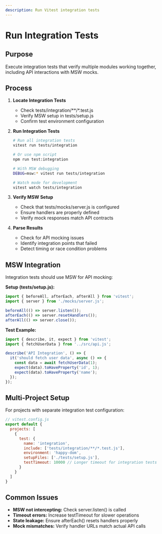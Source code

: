 ```yaml
---
description: Run Vitest integration tests
---
```


# Run Integration Tests

## Purpose
Execute integration tests that verify multiple modules working together, including API interactions with MSW mocks.

## Process

1. **Locate Integration Tests**
   - Check tests/integration/**/*.test.js
   - Verify MSW setup in tests/setup.js
   - Confirm test environment configuration

2. **Run Integration Tests**
   ```bash
   # Run all integration tests
   vitest run tests/integration

   # Or use npm script
   npm run test:integration

   # With MSW debugging
   DEBUG=msw:* vitest run tests/integration

   # Watch mode for development
   vitest watch tests/integration
   ```

3. **Verify MSW Setup**
   - Check that tests/mocks/server.js is configured
   - Ensure handlers are properly defined
   - Verify mock responses match API contracts

4. **Parse Results**
   - Check for API mocking issues
   - Identify integration points that failed
   - Detect timing or race condition problems

## MSW Integration

Integration tests should use MSW for API mocking:

**Setup (tests/setup.js):**
```javascript
import { beforeAll, afterEach, afterAll } from 'vitest';
import { server } from './mocks/server.js';

beforeAll(() => server.listen());
afterEach(() => server.resetHandlers());
afterAll(() => server.close());
```

**Test Example:**
```javascript
import { describe, it, expect } from 'vitest';
import { fetchUserData } from '../src/api.js';

describe('API Integration', () => {
  it('should fetch user data', async () => {
    const data = await fetchUserData(1);
    expect(data).toHaveProperty('id', 1);
    expect(data).toHaveProperty('name');
  });
});
```

## Multi-Project Setup

For projects with separate integration test configuration:

```javascript
// vitest.config.js
export default {
  projects: [
    {
      test: {
        name: 'integration',
        include: ['tests/integration/**/*.test.js'],
        environment: 'happy-dom',
        setupFiles: ['./tests/setup.js'],
        testTimeout: 10000 // Longer timeout for integration tests
      }
    }
  ]
}
```

## Common Issues

- **MSW not intercepting:** Check server.listen() is called
- **Timeout errors:** Increase testTimeout for slower operations
- **State leakage:** Ensure afterEach() resets handlers properly
- **Mock mismatches:** Verify handler URLs match actual API calls
